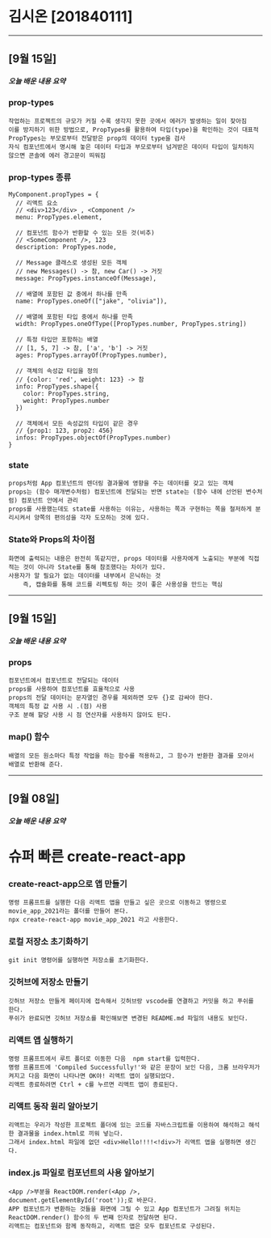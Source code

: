 # 김시온 [201840111]
---
## [9월 15일]
##### 오늘 배운 내용 요약

### prop-types
```
작업하는 프로젝트의 규모가 커질 수록 생각지 못한 곳에서 에러가 발생하는 일이 잦아짐
이를 방지하기 위한 방법으로, PropTypes를 활용하여 타입(type)을 확인하는 것이 대표적
PropTypes는 부모로부터 전달받은 prop의 데이터 type을 검사
자식 컴포넌트에서 명시해 놓은 데이터 타입과 부모로부터 넘겨받은 데이터 타입이 일치하지 않으면 콘솔에 에러 경고문이 띄워짐
```

### prop-types 종류
```
MyComponent.propTypes = {
  // 리액트 요소
  // <div>123</div> , <Component />
  menu: PropTypes.element,
  
  // 컴포넌트 함수가 반환할 수 있는 모든 것(비추)
  // <SomeComponent />, 123
  description: PropTypes.node,
  
  // Message 클래스로 생성된 모든 객체
  // new Messages() -> 참, new Car() -> 거짓
  message: PropTypes.instanceOf(Message),
  
  // 배열에 포함된 값 중에서 하나를 만족
  name: PropTypes.oneOf(["jake", "olivia"]),

  // 배열에 포함된 타입 중에서 하나를 만족
  width: PropTypes.oneOfType([PropTypes.number, PropTypes.string])

  // 특정 타입만 포함하는 배열
  // [1, 5, 7] -> 참, ['a', 'b'] -> 거짓
  ages: PropTypes.arrayOf(PropTypes.number),

  // 객체의 속성값 타입을 정의
  // {color: 'red', weight: 123} -> 참
  info: PropTypes.shape({
    color: PropTypes.string,
    weight: PropTypes.number
  })

  // 객체에서 모든 속성값의 타입이 같은 경우
  // {prop1: 123, prop2: 456}
  infos: PropTypes.objectOf(PropTypes.number)
}
```

### state
```
props처럼 App 컴포넌트의 렌더링 결과물에 영향을 주는 데이터를 갖고 있는 객체
props는 (함수 매개변수처럼) 컴포넌트에 전달되는 반면 state는 (함수 내에 선언된 변수처럼) 컴포넌트 안에서 관리
props를 사용했는데도 state를 사용하는 이유는, 사용하는 쪽과 구현하는 쪽을 철저하게 분리시켜서 양쪽의 편의성을 각자 도모하는 것에 있다.
```

### State와 Props의 차이점
```
화면에 출력되는 내용은 완전히 똑같지만, props 데이터를 사용자에게 노출되는 부분에 직접 적는 것이 아니라 State를 통해 참조했다는 차이가 있다.
사용자가 알 필요가 없는 데이터를 내부에서 은닉하는 것
    즉, 캡슐화를 통해 코드를 리펙토링 하는 것이 좋은 사용성을 만드는 핵심
```


---
## [9월 15일]
##### 오늘 배운 내용 요약

### props
```
컴포넌트에서 컴포넌트로 전달되는 데이터
props를 사용하여 컴포넌트를 효율적으로 사용
props의 전달 데이터는 문자열인 경우를 제외하면 모두 {}로 감싸야 한다.
객체의 특정 값 사용 시 .(점) 사용
구조 분해 할당 사용 시 점 연산자를 사용하지 않아도 된다.
```

### map() 함수
```
배열의 모든 원소마다 특정 작업을 하는 함수를 적용하고, 그 함수가 반환한 결과를 모아서 배열로 반환해 준다.
```


---
## [9월 08일]
##### 오늘 배운 내용 요약

# 슈퍼 빠른 create-react-app


### create-react-app으로 앱 만들기
```
명령 프롬프트를 실행한 다음 리액트 앱을 만들고 싶은 곳으로 이동하고 명령으로 movie_app_2021라는 폴더를 만들어 본다.
npx create-react-app movie_app_2021 라고 사용한다.
```

### 로컬 저장소 초기화하기
```
git init 명령어를 실행하면 저장소를 초기화한다.
```

### 깃허브에 저장소 만들기
```
깃허브 저장소 만들게 페이지에 접속해서 깃허브랑 vscode를 연결하고 커밋을 하고 푸쉬를 한다.
푸쉬가 완료되면 깃허브 저장소를 확인해보면 변경된 README.md 파일의 내용도 보인다.
```

### 리액트 앱 실행하기
```
명령 프롬프트에서 루트 폴더로 이동한 다음  npm start를 입력한다.
명령 프롬프트에 'Compiled Successfully!'와 같은 문장이 보인 다음, 크롬 브라우저가 켜지고 다음 화면이 나타나면 OK야! 리액트 앱이 실행되었다.
리액트 종료하려면 Ctrl + c를 누르면 리액트 앱이 종료된다.
```

### 리액트 동작 원리 알아보기
```
리액트는 우리가 작성한 프로젝트 폴더에 있는 코드를 자바스크립트를 이용하여 해석하고 해석한 결과물을 index.html로 끼워 넣는다.
그래서 index.html 파일에 없던 <div>Hello!!!!<!div>가 리액트 앱을 실행하면 생긴다.
```

### index.js 파일로 컴포넌트의 사용 알아보기
```
<App />부분을 ReactDOM.render(<App />, document.getElementById('root'));로 바꾼다.
APP 컴포넌트가 변환하는 것들을 화면에 그릴 수 있고 App 컴포넌트가 그려질 위치는 ReactDOM.render() 함수의 두 번쨰 인자로 전달하면 된다.
리액트는 컴포넌트와 함께 동작하고, 리액트 앱은 모두 컴포넌트로 구성된다.
```
